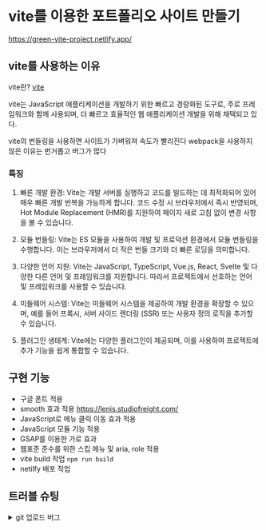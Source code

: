 # vite를 이용한 포트폴리오 사이트 만들기
https://green-vite-project.netlify.app/

## vite를 사용하는 이유
vite란? [vite](https://ko.vitejs.dev/guide/)

vite는 JavaScript 애플리케이션을 개발하기 위한 빠르고 경량화된 도구로,
주로 프레임워크와 함께 사용되며, 더 빠르고 효율적인 웹 애플리케이션 개발을 위해 채택되고 있다.

vite의 번들링을 사용하면 사이트가 가벼워져 속도가 빨리진다
webpack을 사용하지 않은 이유는 번거롭고 버그가 많다

### 특징
1. 빠른 개발 환경: Vite는 개발 서버를 실행하고 코드를 빌드하는 데 최적화되어 있어 매우 빠른 개발 반복을 가능하게 합니다. 코드 수정 시 브라우저에서 즉시 반영되며, Hot Module Replacement (HMR)를 지원하여 페이지 새로 고침 없이 변경 사항을 볼 수 있습니다.

2. 모듈 번들링: Vite는 ES 모듈을 사용하여 개발 및 프로덕션 환경에서 모듈 번들링을 수행합니다. 이는 브라우저에서 더 작은 번들 크기와 더 빠른 로딩을 의미합니다.

3. 다양한 언어 지원: Vite는 JavaScript, TypeScript, Vue.js, React, Svelte 및 다양한 다른 언어 및 프레임워크를 지원합니다. 따라서 프로젝트에서 선호하는 언어 및 프레임워크를 사용할 수 있습니다.

4. 미들웨어 시스템: Vite는 미들웨어 시스템을 제공하여 개발 환경을 확장할 수 있으며, 예를 들어 프록시, 서버 사이드 렌더링 (SSR) 또는 사용자 정의 로직을 추가할 수 있습니다.

5. 플러그인 생태계: Vite에는 다양한 플러그인이 제공되며, 이를 사용하여 프로젝트에 추가 기능을 쉽게 통합할 수 있습니다.

## 구현 기능
- 구글 폰트 적용
- smooth 효과 적용 https://lenis.studiofreight.com/
- JavaScript로 메뉴 클릭 이동 효과 적용
- JavaScript 모듈 기능 적용
- GSAP를 이용한 가로 효과
- 웹표준 준수를 위한 스킵 메뉴 및 aria, role 적용
- vite build 작업 `npm run build`
- netilfy 배포 작업
## 트러블 슈팅
<details>
<summary>git 업로드 버그</summary>
권한으로 인한 업로드 버그 > 해결
git remote set-url origin https://chfhr11@github.com/chfhr11/vite-project2023.git

</details>
